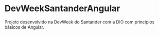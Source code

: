 # DevWeekSantanderAngular
Projeto desenvolvido na DevWeek do Santander com a DIO com principios básicos de Angular.
